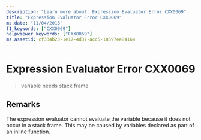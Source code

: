 ```yaml
---
description: "Learn more about: Expression Evaluator Error CXX0069"
title: "Expression Evaluator Error CXX0069"
ms.date: "11/04/2016"
f1_keywords: ["CXX0069"]
helpviewer_keywords: ["CXX0069"]
ms.assetid: cf334b23-1e17-4d37-acc5-18597ee84164
---
```

# Expression Evaluator Error CXX0069

> variable needs stack frame

## Remarks

The expression evaluator cannot evaluate the variable because it does not occur in a stack frame. This may be caused by variables declared as part of an inline function.
